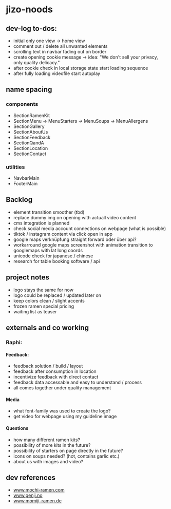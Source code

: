# jizo-noods

## dev-log to-dos:

- initial only one view -> home view
- comment out / delete all unwanted elements
- scrolling text in navbar fading out on border
- create opening cookie message
  -> idea: "We don't sell your privacy, only quality delicacy."
- after cookie check in local storage state start loading sequence
- after fully loading videofile start autoplay

## name spacing

### components

- SectionRamenKit
- SectionMenu
  -> MenuStarters
  -> MenuSoups
  -> MenuAllergens
- SectionGallery
- SectionAboutUs
- SectionFeedback
- SectionQandA
- SectionLocation
- SectionContact

### utilities

- NavbarMain
- FooterMain

## Backlog

- element transition smoother (tbd)
- replace dummy img on opening with actuall video content
- cms integration is planned
- check social media account connections on webpage (what is possible)
- tiktok / instagram content via click open in app
- google maps verknüpfung straight forward oder über api?
- workarround google maps screenshot with animation transition to googlemaps with lat long coords
- unicode check for japanese / chinese
- research for table booking software / api

## project notes

- logo stays the same for now
- logo could be replaced / updated later on
- keep colors clean / slight accents
- frozen ramen special pricing
- waiting list as teaser

## externals and co working

### Raphi:

#### Feedback:

- feedback solution / build / layout
- feedback after consumption in location
- incentivize feedback with direct contact
- feedback data accessable and easy to understand / process
- all comes together under quality management

#### Media

- what font-family was used to create the logo?
- get video for webpage using my guideline image

#### Questions

- how many different ramen kits?
- possibility of more kits in the future?
- possibility of starters on page directly in the future?
- icons on soups needed? (hot, contains garlic etc.)
- about us with images and video?

## dev references

- www.mochi-ramen.com
- www.genji.no
- www.momiji-ramen.de
